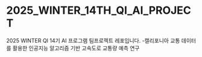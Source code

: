 # 2025_WINTER_14TH_QI_AI_PROJECT
2025 WINTER QI 14기 AI 프로그램 팀프로젝트 레포입니다. 
-캘리포니아 교통 데이터를 활용한 인공지능 알고리즘 기반 고속도로 교통량 예측 연구 


